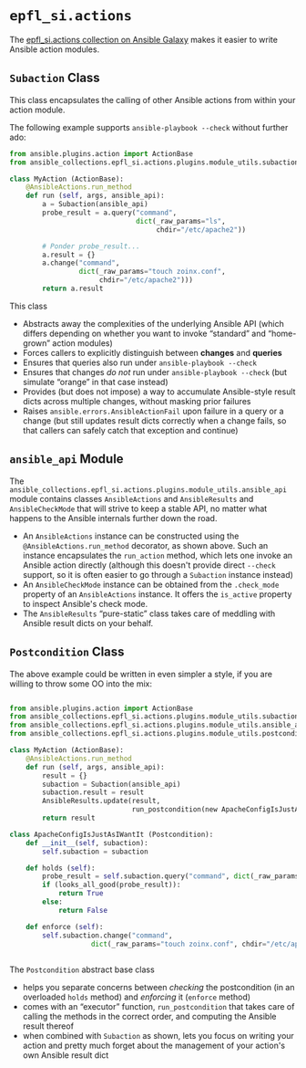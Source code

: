# `epfl_si.actions`

The [epfl_si.actions collection on Ansible
Galaxy](https://galaxy.ansible.com/epfl_si/actions) makes it easier to
write Ansible action modules.

## `Subaction` Class

This class encapsulates the calling of other Ansible actions from within your action module.

The following example supports `ansible-playbook --check` without further ado:

```python
from ansible.plugins.action import ActionBase
from ansible_collections.epfl_si.actions.plugins.module_utils.subactions import Subaction

class MyAction (ActionBase):
    @AnsibleActions.run_method
    def run (self, args, ansible_api):
        a = Subaction(ansible_api)
        probe_result = a.query("command",
                               dict(_raw_params="ls",
                                    chdir="/etc/apache2"))

        # Ponder probe_result...
        a.result = {}
        a.change("command",
                 dict(_raw_params="touch zoinx.conf",
                      chdir="/etc/apache2")))
        return a.result
```

This class

- Abstracts away the complexities of the underlying Ansible API (which differs depending on whether you want to invoke “standard” and “home-grown” action modules)
- Forces callers to explicitly distinguish between **changes** and **queries**
- Ensures that queries also run under `ansible-playbook --check`
- Ensures that changes *do not* run under `ansible-playbook --check` (but simulate “orange” in that case instead)
- Provides (but does not impose) a way to accumulate Ansible-style result dicts across multiple changes, without masking prior failures
- Raises `ansible.errors.AnsibleActionFail` upon failure in a query or a change (but still updates result dicts correctly
when a change fails, so that callers can safely catch that exception and continue)

## `ansible_api` Module

The
`ansible_collections.epfl_si.actions.plugins.module_utils.ansible_api`
module contains classes `AnsibleActions` and `AnsibleResults` and
`AnsibleCheckMode` that will strive to keep a stable API, no matter
what happens to the Ansible internals further down the road.

- An `AnsibleActions` instance can be constructed using the `@AnsibleActions.run_method` decorator, as shown above. Such an instance encapsulates the `run_action` method, which lets one invoke an Ansible action directly (although this doesn't provide direct `--check` support, so it is often easier to go through a `Subaction` instance instead)
- An `AnsibleCheckMode` instance can be obtained from the `.check_mode` property of an `AnsibleActions` instance. It offers the `is_active` property to inspect Ansible's check mode.
- The `AnsibleResults` “pure-static” class takes care of meddling with Ansible result dicts on your behalf.

## `Postcondition` Class

The above example could be written in even simpler a style, if you are
willing to throw some OO into the mix:

```python

from ansible.plugins.action import ActionBase
from ansible_collections.epfl_si.actions.plugins.module_utils.subactions import Subaction
from ansible_collections.epfl_si.actions.plugins.module_utils.ansible_api import AnsibleResults
from ansible_collections.epfl_si.actions.plugins.module_utils.postconditions import run_postcondition, Postcondition

class MyAction (ActionBase):
    @AnsibleActions.run_method
    def run (self, args, ansible_api):
        result = {}
        subaction = Subaction(ansible_api)
        subaction.result = result
        AnsibleResults.update(result,
                              run_postcondition(new ApacheConfigIsJustAsIWantIt(subaction)))
        return result

class ApacheConfigIsJustAsIWantIt (Postcondition):
    def __init__(self, subaction):
        self.subaction = subaction

    def holds (self):
        probe_result = self.subaction.query("command", dict(_raw_params="ls", chdir="/etc/apache2"))
        if (looks_all_good(probe_result)):
            return True
        else:
            return False

    def enforce (self):
        self.subaction.change("command",
                    dict(_raw_params="touch zoinx.conf", chdir="/etc/apache2"))
        
```

The `Postcondition` abstract base class

- helps you separate concerns between *checking* the postcondition (in an overloaded `holds` method) and *enforcing* it (`enforce` method)
- comes with an “executor” function, `run_postcondition` that takes care of calling the methods in the correct order, and computing the Ansible result thereof
- when combined with `Subaction` as shown, lets you focus on writing your action and pretty much forget about the management of your action's own Ansible result dict
